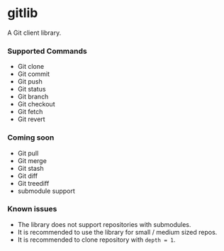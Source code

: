 # gitlib

A Git client library.

### Supported Commands
 * Git clone
 * Git commit
 * Git push
 * Git status
 * Git branch
 * Git checkout
 * Git fetch
 * Git revert

### Coming soon
 * Git pull
 * Git merge
 * Git stash
 * Git diff
 * Git treediff
 * submodule support

### Known issues
 * The library does not support repositories with submodules.
 * It is recommended to use the library for small / medium sized repos.
 * It is recommended to clone repository with `depth = 1`.
